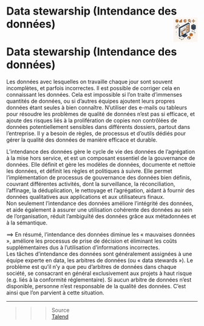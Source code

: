 # **Data stewarship (Intendance des données)** <a href="../"> <img src="../../assets/atomicBi.png" alt="Business intelligence" align="right" height="64px"> </a>
# **Data stewarship (Intendance des données)**
Les données avec lesquelles on travaille chaque jour sont souvent incomplètes, et parfois incorrectes. Il est possible de corriger cela en connaissant les données. Cela est impossible si l’on traite d’immenses quantités de données, ou si d’autres équipes ajoutent leurs propres données étant seules à bien connaître. N’utiliser des e-mails ou tableurs pour résoudre les problèmes de qualité de données n’est pas si efficace, et ajoute des risques liés à la prolifération de copies non contrôlées de données potentiellement sensibles dans différents dossiers, partout dans l’entreprise. Il y a besoin de règles, de processus et d’outils dédiés pour gérer la qualité des données de manière efficace et durable.

L’intendance des données gère le cycle de vie des données de l’agrégation à la mise hors service, et est un composant essentiel de la gouvernance de données. Elle définit et gère les modèles de données, documente et nettoie les données, et définit les règles et politiques à suivre. Elle permet l’implémentation de processus de gouvernance des données bien définis, couvrant différentes activités, dont la surveillance, la réconciliation, l’affinage, la déduplication, le nettoyage et l’agrégation, aidant à fournir des données qualitatives aux applications et aux utilisateurs finaux.  
Non seulement l’intendance des données améliore l’intégrité des données, et aide également à assurer une utilisation cohérente des données au sein de l’organisation, réduit l’ambiguïté des données grâce aux métadonnées et à la sémantique.  

⟹ En résumé, l’intendance des données diminue les « mauvaises données », améliore les processus de prise de décision et éliminant les coûts supplémentaires dus à l’utilisation d’informations incorrectes.  
Les tâches d’intendance des données sont généralement assignées à une équipe experte en data, les arbitres de données (ou « data stewards »). Le problème est qu’il n’y a que peu d’arbitres de données dans chaque société, se consacrant en général exclusivement aux projets à haut risque (e.g. liés à la conformité réglementaire). Si aucun arbitre de données n’est disponible, personne n’est responsable de la qualité des données. C’est ainsi que l’on parvient à cette situation.
___
>>> Source  
[Talend](https://www.talend.com/fr/resources/what-is-data-stewardship/)